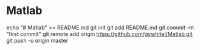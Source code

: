 # Matlab
echo "# Matlab" >> README.md
git init
git add README.md
git commit -m "first commit"
git remote add origin https://github.com/gywhitel/Matlab.git
git push -u origin master
